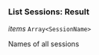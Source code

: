 

### List Sessions: Result  
  
<article>

*items* `Array<SessionName>` 

Names of all sessions

</article>

